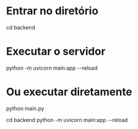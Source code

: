 # Entrar no diretório
cd backend

# Executar o servidor
python -m uvicorn main:app --reload

# Ou executar diretamente
python main.py



cd backend
python -m uvicorn main:app --reload


